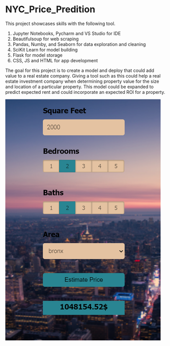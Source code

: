 # NYC_Price_Predition
This project showcases skills with the following tool.

1. Jupyter Notebooks, Pycharm and VS Studio for IDE
2. Beautifulsoup for web scraping
3. Pandas, Numby, and Seaborn for data exploration and cleaning
4. SciKit Learn for model building
5. Flask for model storage
6. CSS, JS and HTML for app development

The goal for this project is to create a model and deploy that could add value to a real estate company. Giving a tool such as this could help a real estate investment company when determining property value for the size and location of a particular property. This model could be expanded to predict expected rent and could incorporate an expected ROI for a property.

![alt text](https://github.com/DylanHallahan/NYC_real_estate_predition/blob/main/Screenshot%202020-11-04%20122731.png)
